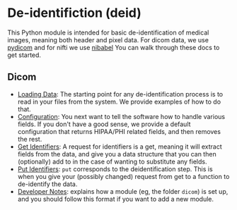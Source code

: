 # De-identifiction (deid)

This Python module is intended for basic de-identification of medical images, meaning both header and pixel data. For dicom data, we use [pydicom](https://www.github.com/pydicom/pydicom) and for nifti we use [nibabel](http://nipy.org/nibabel/) You can walk through these docs to get started.

## Dicom

 - [Loading Data](loading.md): The starting point for any de-identification process is to read in your files from the system. We provide examples of how to do that.
 - [Configuration](config.md): You next want to tell the software how to handle various fields. If you don't have a good sense, we provide a default configuration that returns HIPAA/PHI related fields, and then removes the rest.
 - [Get Identifiers](get.md): A request for identifiers is a get, meaning it will extract fields from the data, and give you a data structure that you can then (optionally) add to in the case of wanting to substitute any fields.
 - [Put Identifiers](put.md): `put` corresponds to the deidentification step. This is when you give your (possibly changed) request from get to a function to de-identify the data.
 - [Developer Notes](developer.md): explains how a module (eg, the folder `dicom`) is set up, and you should follow this format if you want to add a new module.
